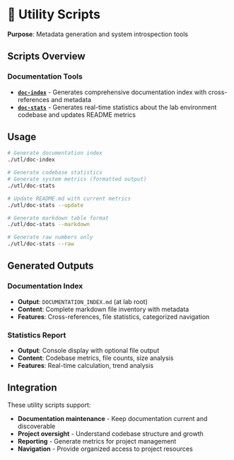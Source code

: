# 🔧 Utility Scripts

**Purpose**: Metadata generation and system introspection tools

## Scripts Overview

### Documentation Tools
- **[`doc-index`](doc-index)** - Generates comprehensive documentation index with cross-references and metadata
- **[`doc-stats`](doc-stats)** - Generates real-time statistics about the lab environment codebase and updates README metrics

## Usage

```bash
# Generate documentation index
./utl/doc-index

# Generate codebase statistics
# Generate system metrics (formatted output)
./utl/doc-stats

# Update README.md with current metrics
./utl/doc-stats --update

# Generate markdown table format
./utl/doc-stats --markdown

# Generate raw numbers only
./utl/doc-stats --raw
```

## Generated Outputs

### Documentation Index
- **Output**: `DOCUMENTATION_INDEX.md` (at lab root)
- **Content**: Complete markdown file inventory with metadata
- **Features**: Cross-references, file statistics, categorized navigation

### Statistics Report
- **Output**: Console display with optional file output
- **Content**: Codebase metrics, file counts, size analysis
- **Features**: Real-time calculation, trend analysis

## Integration

These utility scripts support:
- **Documentation maintenance** - Keep documentation current and discoverable
- **Project oversight** - Understand codebase structure and growth
- **Reporting** - Generate metrics for project management
- **Navigation** - Provide organized access to project resources
